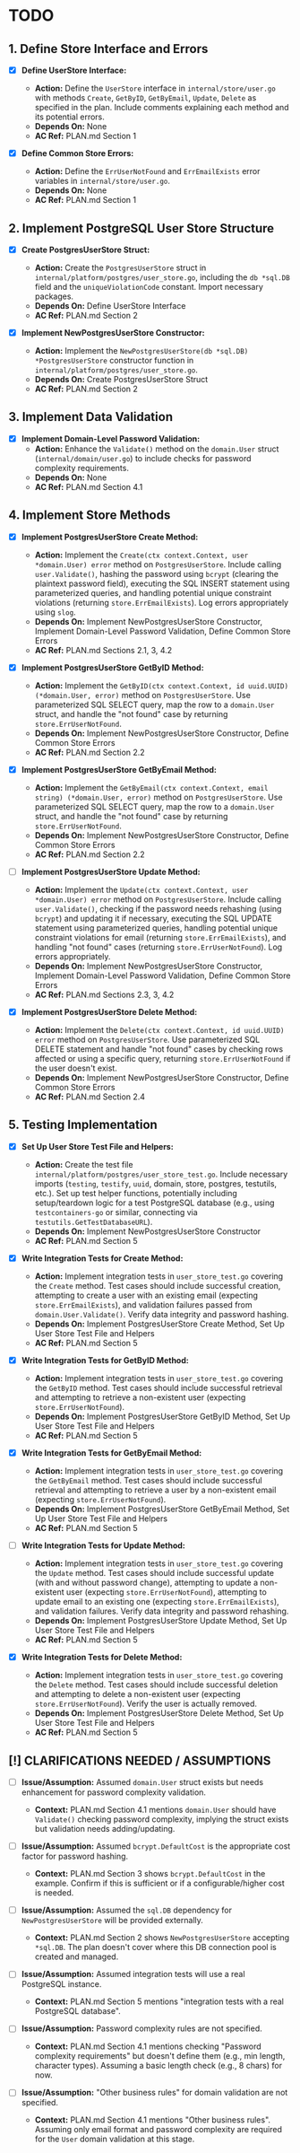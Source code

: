 # TODO

## 1. Define Store Interface and Errors
- [x] **Define UserStore Interface:**
  - **Action:** Define the `UserStore` interface in `internal/store/user.go` with methods `Create`, `GetByID`, `GetByEmail`, `Update`, `Delete` as specified in the plan. Include comments explaining each method and its potential errors.
  - **Depends On:** None
  - **AC Ref:** PLAN.md Section 1

- [x] **Define Common Store Errors:**
  - **Action:** Define the `ErrUserNotFound` and `ErrEmailExists` error variables in `internal/store/user.go`.
  - **Depends On:** None
  - **AC Ref:** PLAN.md Section 1

## 2. Implement PostgreSQL User Store Structure
- [x] **Create PostgresUserStore Struct:**
  - **Action:** Create the `PostgresUserStore` struct in `internal/platform/postgres/user_store.go`, including the `db *sql.DB` field and the `uniqueViolationCode` constant. Import necessary packages.
  - **Depends On:** Define UserStore Interface
  - **AC Ref:** PLAN.md Section 2

- [x] **Implement NewPostgresUserStore Constructor:**
  - **Action:** Implement the `NewPostgresUserStore(db *sql.DB) *PostgresUserStore` constructor function in `internal/platform/postgres/user_store.go`.
  - **Depends On:** Create PostgresUserStore Struct
  - **AC Ref:** PLAN.md Section 2

## 3. Implement Data Validation
- [x] **Implement Domain-Level Password Validation:**
  - **Action:** Enhance the `Validate()` method on the `domain.User` struct (`internal/domain/user.go`) to include checks for password complexity requirements.
  - **Depends On:** None
  - **AC Ref:** PLAN.md Section 4.1

## 4. Implement Store Methods
- [x] **Implement PostgresUserStore Create Method:**
  - **Action:** Implement the `Create(ctx context.Context, user *domain.User) error` method on `PostgresUserStore`. Include calling `user.Validate()`, hashing the password using `bcrypt` (clearing the plaintext password field), executing the SQL INSERT statement using parameterized queries, and handling potential unique constraint violations (returning `store.ErrEmailExists`). Log errors appropriately using `slog`.
  - **Depends On:** Implement NewPostgresUserStore Constructor, Implement Domain-Level Password Validation, Define Common Store Errors
  - **AC Ref:** PLAN.md Sections 2.1, 3, 4.2

- [x] **Implement PostgresUserStore GetByID Method:**
  - **Action:** Implement the `GetByID(ctx context.Context, id uuid.UUID) (*domain.User, error)` method on `PostgresUserStore`. Use parameterized SQL SELECT query, map the row to a `domain.User` struct, and handle the "not found" case by returning `store.ErrUserNotFound`.
  - **Depends On:** Implement NewPostgresUserStore Constructor, Define Common Store Errors
  - **AC Ref:** PLAN.md Section 2.2

- [x] **Implement PostgresUserStore GetByEmail Method:**
  - **Action:** Implement the `GetByEmail(ctx context.Context, email string) (*domain.User, error)` method on `PostgresUserStore`. Use parameterized SQL SELECT query, map the row to a `domain.User` struct, and handle the "not found" case by returning `store.ErrUserNotFound`.
  - **Depends On:** Implement NewPostgresUserStore Constructor, Define Common Store Errors
  - **AC Ref:** PLAN.md Section 2.2

- [ ] **Implement PostgresUserStore Update Method:**
  - **Action:** Implement the `Update(ctx context.Context, user *domain.User) error` method on `PostgresUserStore`. Include calling `user.Validate()`, checking if the password needs rehashing (using `bcrypt`) and updating it if necessary, executing the SQL UPDATE statement using parameterized queries, handling potential unique constraint violations for email (returning `store.ErrEmailExists`), and handling "not found" cases (returning `store.ErrUserNotFound`). Log errors appropriately.
  - **Depends On:** Implement NewPostgresUserStore Constructor, Implement Domain-Level Password Validation, Define Common Store Errors
  - **AC Ref:** PLAN.md Sections 2.3, 3, 4.2

- [x] **Implement PostgresUserStore Delete Method:**
  - **Action:** Implement the `Delete(ctx context.Context, id uuid.UUID) error` method on `PostgresUserStore`. Use parameterized SQL DELETE statement and handle "not found" cases by checking rows affected or using a specific query, returning `store.ErrUserNotFound` if the user doesn't exist.
  - **Depends On:** Implement NewPostgresUserStore Constructor, Define Common Store Errors
  - **AC Ref:** PLAN.md Section 2.4

## 5. Testing Implementation
- [x] **Set Up User Store Test File and Helpers:**
  - **Action:** Create the test file `internal/platform/postgres/user_store_test.go`. Include necessary imports (`testing`, `testify`, `uuid`, domain, store, postgres, testutils, etc.). Set up test helper functions, potentially including setup/teardown logic for a test PostgreSQL database (e.g., using `testcontainers-go` or similar, connecting via `testutils.GetTestDatabaseURL`).
  - **Depends On:** Implement NewPostgresUserStore Constructor
  - **AC Ref:** PLAN.md Section 5

- [x] **Write Integration Tests for Create Method:**
  - **Action:** Implement integration tests in `user_store_test.go` covering the `Create` method. Test cases should include successful creation, attempting to create a user with an existing email (expecting `store.ErrEmailExists`), and validation failures passed from `domain.User.Validate()`. Verify data integrity and password hashing.
  - **Depends On:** Implement PostgresUserStore Create Method, Set Up User Store Test File and Helpers
  - **AC Ref:** PLAN.md Section 5

- [x] **Write Integration Tests for GetByID Method:**
  - **Action:** Implement integration tests in `user_store_test.go` covering the `GetByID` method. Test cases should include successful retrieval and attempting to retrieve a non-existent user (expecting `store.ErrUserNotFound`).
  - **Depends On:** Implement PostgresUserStore GetByID Method, Set Up User Store Test File and Helpers
  - **AC Ref:** PLAN.md Section 5

- [x] **Write Integration Tests for GetByEmail Method:**
  - **Action:** Implement integration tests in `user_store_test.go` covering the `GetByEmail` method. Test cases should include successful retrieval and attempting to retrieve a user by a non-existent email (expecting `store.ErrUserNotFound`).
  - **Depends On:** Implement PostgresUserStore GetByEmail Method, Set Up User Store Test File and Helpers
  - **AC Ref:** PLAN.md Section 5

- [ ] **Write Integration Tests for Update Method:**
  - **Action:** Implement integration tests in `user_store_test.go` covering the `Update` method. Test cases should include successful update (with and without password change), attempting to update a non-existent user (expecting `store.ErrUserNotFound`), attempting to update email to an existing one (expecting `store.ErrEmailExists`), and validation failures. Verify data integrity and password rehashing.
  - **Depends On:** Implement PostgresUserStore Update Method, Set Up User Store Test File and Helpers
  - **AC Ref:** PLAN.md Section 5

- [x] **Write Integration Tests for Delete Method:**
  - **Action:** Implement integration tests in `user_store_test.go` covering the `Delete` method. Test cases should include successful deletion and attempting to delete a non-existent user (expecting `store.ErrUserNotFound`). Verify the user is actually removed.
  - **Depends On:** Implement PostgresUserStore Delete Method, Set Up User Store Test File and Helpers
  - **AC Ref:** PLAN.md Section 5

## [!] CLARIFICATIONS NEEDED / ASSUMPTIONS
- [ ] **Issue/Assumption:** Assumed `domain.User` struct exists but needs enhancement for password complexity validation.
  - **Context:** PLAN.md Section 4.1 mentions `domain.User` should have `Validate()` checking password complexity, implying the struct exists but validation needs adding/updating.

- [ ] **Issue/Assumption:** Assumed `bcrypt.DefaultCost` is the appropriate cost factor for password hashing.
  - **Context:** PLAN.md Section 3 shows `bcrypt.DefaultCost` in the example. Confirm if this is sufficient or if a configurable/higher cost is needed.

- [ ] **Issue/Assumption:** Assumed the `sql.DB` dependency for `NewPostgresUserStore` will be provided externally.
  - **Context:** PLAN.md Section 2 shows `NewPostgresUserStore` accepting `*sql.DB`. The plan doesn't cover where this DB connection pool is created and managed.

- [ ] **Issue/Assumption:** Assumed integration tests will use a real PostgreSQL instance.
  - **Context:** PLAN.md Section 5 mentions "integration tests with a real PostgreSQL database".

- [ ] **Issue/Assumption:** Password complexity rules are not specified.
  - **Context:** PLAN.md Section 4.1 mentions checking "Password complexity requirements" but doesn't define them (e.g., min length, character types). Assuming a basic length check (e.g., 8 chars) for now.

- [ ] **Issue/Assumption:** "Other business rules" for domain validation are not specified.
  - **Context:** PLAN.md Section 4.1 mentions "Other business rules". Assuming only email format and password complexity are required for the `User` domain validation at this stage.
